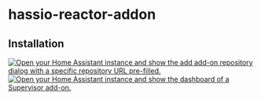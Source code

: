 # hassio-reactor-addon

## Installation

[![Open your Home Assistant instance and show the add add-on repository
dialog with a specific repository URL
pre-filled.](https://my.home-assistant.io/badges/supervisor_add_addon_repository.svg)](https://my.home-assistant.io/redirect/supervisor_add_addon_repository/?repository_url=https%3A%2F%2Fgithub.com%2Fmrw298%2Fhassio-reactor-addon)
[![Open your Home Assistant instance and show the dashboard of a Supervisor
add-on.](https://my.home-assistant.io/badges/supervisor_addon.svg)](https://my.home-assistant.io/redirect/supervisor_addon/?repository_url=https%3A%2F%2Fgithub.com%2Fmrw298%2Fhassio-reactor-addon%26addon%3D19a172ab_reactor)
